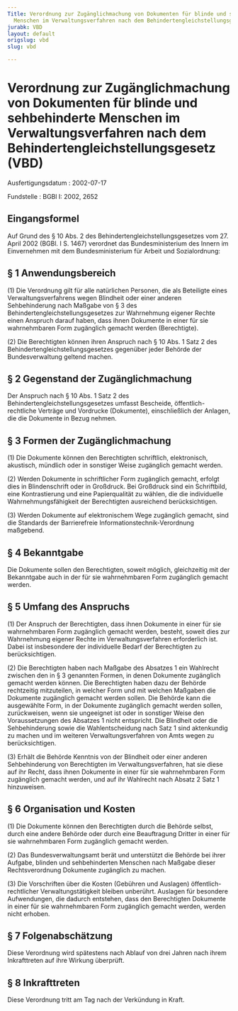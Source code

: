 ```yaml
---
Title: Verordnung zur Zugänglichmachung von Dokumenten für blinde und sehbehinderte
  Menschen im Verwaltungsverfahren nach dem Behindertengleichstellungsgesetz
jurabk: VBD
layout: default
origslug: vbd
slug: vbd

---
```


# Verordnung zur Zugänglichmachung von Dokumenten für blinde und sehbehinderte Menschen im Verwaltungsverfahren nach dem Behindertengleichstellungsgesetz (VBD)

Ausfertigungsdatum
:   2002-07-17

Fundstelle
:   BGBl I: 2002, 2652



## Eingangsformel

Auf Grund des § 10 Abs. 2 des Behindertengleichstellungsgesetzes vom
27\. April 2002 (BGBl. I S. 1467) verordnet das Bundesministerium des
Innern im Einvernehmen mit dem Bundesministerium für Arbeit und
Sozialordnung:


## § 1 Anwendungsbereich

(1) Die Verordnung gilt für alle natürlichen Personen, die als
Beteiligte eines Verwaltungsverfahrens wegen Blindheit oder einer
anderen Sehbehinderung nach Maßgabe von § 3 des
Behindertengleichstellungsgesetzes zur Wahrnehmung eigener Rechte
einen Anspruch darauf haben, dass ihnen Dokumente in einer für sie
wahrnehmbaren Form zugänglich gemacht werden (Berechtigte).

(2) Die Berechtigten können ihren Anspruch nach § 10 Abs. 1 Satz 2 des
Behindertengleichstellungsgesetzes gegenüber jeder Behörde der
Bundesverwaltung geltend machen.


## § 2 Gegenstand der Zugänglichmachung

Der Anspruch nach § 10 Abs. 1 Satz 2 des
Behindertengleichstellungsgesetzes umfasst Bescheide, öffentlich-
rechtliche Verträge und Vordrucke (Dokumente), einschließlich der
Anlagen, die die Dokumente in Bezug nehmen.


## § 3 Formen der Zugänglichmachung

(1) Die Dokumente können den Berechtigten schriftlich, elektronisch,
akustisch, mündlich oder in sonstiger Weise zugänglich gemacht werden.

(2) Werden Dokumente in schriftlicher Form zugänglich gemacht, erfolgt
dies in Blindenschrift oder in Großdruck. Bei Großdruck sind ein
Schriftbild, eine Kontrastierung und eine Papierqualität zu wählen,
die die individuelle Wahrnehmungsfähigkeit der Berechtigten
ausreichend berücksichtigen.

(3) Werden Dokumente auf elektronischem Wege zugänglich gemacht, sind
die Standards der Barrierefreie Informationstechnik-Verordnung
maßgebend.


## § 4 Bekanntgabe

Die Dokumente sollen den Berechtigten, soweit möglich, gleichzeitig
mit der Bekanntgabe auch in der für sie wahrnehmbaren Form zugänglich
gemacht werden.


## § 5 Umfang des Anspruchs

(1) Der Anspruch der Berechtigten, dass ihnen Dokumente in einer für
sie wahrnehmbaren Form zugänglich gemacht werden, besteht, soweit dies
zur Wahrnehmung eigener Rechte im Verwaltungsverfahren erforderlich
ist. Dabei ist insbesondere der individuelle Bedarf der Berechtigten
zu berücksichtigen.

(2) Die Berechtigten haben nach Maßgabe des Absatzes 1 ein Wahlrecht
zwischen den in § 3 genannten Formen, in denen Dokumente zugänglich
gemacht werden können. Die Berechtigten haben dazu der Behörde
rechtzeitig mitzuteilen, in welcher Form und mit welchen Maßgaben die
Dokumente zugänglich gemacht werden sollen. Die Behörde kann die
ausgewählte Form, in der Dokumente zugänglich gemacht werden sollen,
zurückweisen, wenn sie ungeeignet ist oder in sonstiger Weise den
Voraussetzungen des Absatzes 1 nicht entspricht. Die Blindheit oder
die Sehbehinderung sowie die Wahlentscheidung nach Satz 1 sind
aktenkundig zu machen und im weiteren Verwaltungsverfahren von Amts
wegen zu berücksichtigen.

(3) Erhält die Behörde Kenntnis von der Blindheit oder einer anderen
Sehbehinderung von Berechtigten im Verwaltungsverfahren, hat sie diese
auf ihr Recht, dass ihnen Dokumente in einer für sie wahrnehmbaren
Form zugänglich gemacht werden, und auf ihr Wahlrecht nach Absatz 2
Satz 1 hinzuweisen.


## § 6 Organisation und Kosten

(1) Die Dokumente können den Berechtigten durch die Behörde selbst,
durch eine andere Behörde oder durch eine Beauftragung Dritter in
einer für sie wahrnehmbaren Form zugänglich gemacht werden.

(2) Das Bundesverwaltungsamt berät und unterstützt die Behörde bei
ihrer Aufgabe, blinden und sehbehinderten Menschen nach Maßgabe dieser
Rechtsverordnung Dokumente zugänglich zu machen.

(3) Die Vorschriften über die Kosten (Gebühren und Auslagen)
öffentlich-rechtlicher Verwaltungstätigkeit bleiben unberührt.
Auslagen für besondere Aufwendungen, die dadurch entstehen, dass den
Berechtigten Dokumente in einer für sie wahrnehmbaren Form zugänglich
gemacht werden, werden nicht erhoben.


## § 7 Folgenabschätzung

Diese Verordnung wird spätestens nach Ablauf von drei Jahren nach
ihrem Inkrafttreten auf ihre Wirkung überprüft.


## § 8 Inkrafttreten

Diese Verordnung tritt am Tag nach der Verkündung in Kraft.

